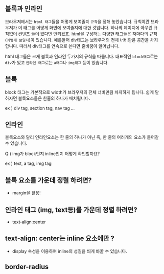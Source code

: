 ## 블록과 인라인

브라우저에서는 `html 태그`들을 어떻게 보여줄지 `규칙`을 정해 놓았습니다. 규칙이란 브라우저가 이 태그를 어떻게 화면에 보여줄지에 대한 것입니다. 하나의 페이지에 아무런 규칙없이 컨텐츠 들이 있다면 안되겠죠. html을 구성하는 다양한 태그들은 저마다의 규칙(`어떻게 보일지`)이 있습니다. 예를들어 div태그는 브라우저의 전체 너비만큼 공간을 차지합니다. 따라서 div태그를 연속으로 쓴다면 줄바꿈이 일어납니다.

html 태그들은 크게 블록과 인라인 두가지의 규칙을 따릅니다. 대표적인 `block태그`로는 `div`가 있고 `인라인 태그`로는 `a태그`나 `img태그` 등이 있습니다.

## 블록

block 태그는 기본적으로 width가 브라우저의 전체 너비만큼 차지하게 됩니다. 쉽게 말하자면 블록요소들은 한줄의 하나가 배치됩니다.

ex ) div tag, section tag, nav tag ...

## 인라인

블록요소와 달리 인라인요소는 한 줄의 하나가 아닌 즉, 한 줄의 여러개의 요소가 들어갈 수 있습니다.

Q ) img가 block인지 inline인지 어떻게 확인할까요?

ex ) text, a tag, img tag

## 블록 요소를 가운데 정렬 하려면?

- margin을 활용!

## 인라인 태그 (img, text등)를 가운데 정렬 하려면?

- text-align:center

## text-align: center는 inline 요소에만 ?

- display 속성을 이용하여 inline의 성질을 띄게 바꿀 수 있습니다.

## border-radius
